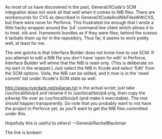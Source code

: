 As most of us have discovered in the past, General/XCode's SCM integration does not work all that well when it comes to NIB files.  There are workarounds for CVS as described in General/XCodeAndNibFilesWithCVS, but there were none for Perforce.  This frustrated me enough that I wrote a little hacky wrapper around the 'p4' command line client which allows it to to treat .nib and .framework bundles as if they were files; behind the scenes it tarballs them up for in the repository.  Thus far, it seems to work pretty well, at least for me.

The one gotcha is that Interface Builder does not know how to use SCM.  If you attempt to edit a NIB file you don't have 'open for edit' in Perforce, Interface Builder will whine that the NIB is read-only.  (This is deliberate on my part in the wrapper.)  Just select the NIB in Xcode and select 'Edit' from the SCM options.  Voila, the NIB can be edited, and it now is in the 'need commit' list under Xcode's SCM state as well.

http://www.riverdark.net/p4wrap.txt is the actual script; just take /usr/local/bin/p4 and rename it to /usr/local/bin/p4.orig, then copy the p4wrap file over as /usr/local/bin/p4 (and make it executable).  The rest should happen transparently.  Do note that you probably want to not have the project in Perforce yet, as you'll want to get the NIB files committed under this.

Hopefully this is useful to others!
    --General/RachelBlackman

The link is broken!